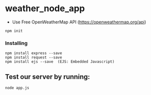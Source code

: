 # weather_node_app

- Use Free OpenWeatherMap API (https://openweathermap.org/api)
```
npm init
```

### Installing
```
npm install express --save
npm install request --save
npm install ejs --save  (EJS: Embedded Javascript)
```

## Test our server by running:
```
node app.js
```